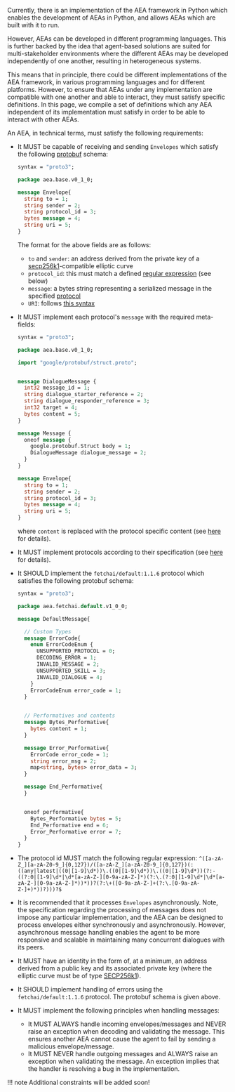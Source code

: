 Currently, there is an implementation of the AEA framework in Python which enables the development of AEAs in Python, and allows AEAs which are built with it to run.

However, AEAs can be developed in different programming languages. This is further backed by the idea that agent-based solutions are suited for multi-stakeholder environments where the different AEAs may be developed independently of one another, resulting in heterogeneous systems. 

This means that in principle, there could be different implementations of the AEA framework, in various programming languages and for different platforms. However, to ensure that AEAs under any implementation are compatible with one another and able to interact, they must satisfy specific definitions. In this page, we compile a set of definitions which any AEA independent of its implementation must satisfy in order to be able to interact with other AEAs.

An AEA, in technical terms, must satisfy the following requirements:

- It MUST be capable of receiving and sending `Envelopes` which satisfy the following <a href="https://developers.google.com/protocol-buffers" target="_blank">protobuf</a> schema:
    
    ``` proto
    syntax = "proto3";
    
    package aea.base.v0_1_0;
    
    message Envelope{
      string to = 1;
      string sender = 2;
      string protocol_id = 3;
      bytes message = 4;
      string uri = 5;
    }
    ```
    
    The format for the above fields are as follows:

    - `to` and `sender`: an address derived from the private key of a <a href="https://en.bitcoin.it/wiki/Secp256k1" target="_blank">secp256k1</a>-compatible elliptic curve
    - `protocol_id`: this must match a defined  <a href="https://learn.microsoft.com/en-us/dotnet/standard/base-types/regular-expression-language-quick-reference" target="_blank">regular expression</a> (see below)
    - `message`: a bytes string representing a serialized message in the specified  <a href="../protocol">protocol</a>
    - `URI`: follows <a href="https://datatracker.ietf.org/doc/html/rfc3986" target="_blank">this syntax</a>

- It MUST implement each protocol's `message` with the required meta-fields:

    ``` proto
    syntax = "proto3";
    
    package aea.base.v0_1_0;
    
    import "google/protobuf/struct.proto";
    
    
    message DialogueMessage {
      int32 message_id = 1;
      string dialogue_starter_reference = 2;
      string dialogue_responder_reference = 3;
      int32 target = 4;
      bytes content = 5;
    }
    
    message Message {
      oneof message {
        google.protobuf.Struct body = 1;
        DialogueMessage dialogue_message = 2;
      }
    }
    
    message Envelope{
      string to = 1;
      string sender = 2;
      string protocol_id = 3;
      bytes message = 4;
      string uri = 5;
    }
    ```
     where `content` is replaced with the protocol specific content (see <a href="../protocol-generator">here</a> for details).

- It MUST implement protocols according to their specification (see <a href="../protocol-generator/#full-mode-vs-protobuf-only-mode">here</a> for details).

- It SHOULD implement the `fetchai/default:1.1.6` protocol which satisfies the following protobuf schema:

    ``` proto
    syntax = "proto3";
    
    package aea.fetchai.default.v1_0_0;
    
    message DefaultMessage{
    
      // Custom Types
      message ErrorCode{
        enum ErrorCodeEnum {
          UNSUPPORTED_PROTOCOL = 0;
          DECODING_ERROR = 1;
          INVALID_MESSAGE = 2;
          UNSUPPORTED_SKILL = 3;
          INVALID_DIALOGUE = 4;
        }
        ErrorCodeEnum error_code = 1;
      }
    
    
      // Performatives and contents
      message Bytes_Performative{
        bytes content = 1;
      }
    
      message Error_Performative{
        ErrorCode error_code = 1;
        string error_msg = 2;
        map<string, bytes> error_data = 3;
      }
    
      message End_Performative{
      }
    
    
      oneof performative{
        Bytes_Performative bytes = 5;
        End_Performative end = 6;
        Error_Performative error = 7;
      }
    }
    ```

- The protocol id MUST match the following regular expression: `^([a-zA-Z_][a-zA-Z0-9_]{0,127})/([a-zA-Z_][a-zA-Z0-9_]{0,127})(:((any|latest|((0|[1-9]\d*))\.((0|[1-9]\d*))\.((0|[1-9]\d*))(?:-((?:0|[1-9]\d*|\d*[a-zA-Z-][0-9a-zA-Z-]*)(?:\.(?:0|[1-9]\d*|\d*[a-zA-Z-][0-9a-zA-Z-]*))*))?(?:\+([0-9a-zA-Z-]+(?:\.[0-9a-zA-Z-]+)*))?)))?$`
- It is recommended that it processes `Envelopes` asynchronously. Note, the specification regarding the processing of messages does not impose any particular implementation, and the AEA can be designed to process envelopes either synchronously and asynchronously. However, asynchronous message handling enables the agent to be more responsive and scalable in maintaining many concurrent dialogues with its peers.
- It MUST have an identity in the form of, at a minimum, an address derived from a public key and its associated private key (where the elliptic curve must be of type <a href="https://en.bitcoin.it/wiki/Secp256k1" target="_blank">SECP256k1</a>).
- It SHOULD implement handling of errors using the `fetchai/default:1.1.6` protocol. The protobuf schema is given above.
- It MUST implement the following principles when handling messages:

    - It MUST ALWAYS handle incoming envelopes/messages and NEVER raise an exception when decoding and validating the message. This ensures another AEA cannot cause the agent to fail by sending a malicious envelope/message.
    - It MUST NEVER handle outgoing messages and ALWAYS raise an exception when validating the message. An exception implies that the handler is resolving a bug in the implementation.

!!! note
    Additional constraints will be added soon!
